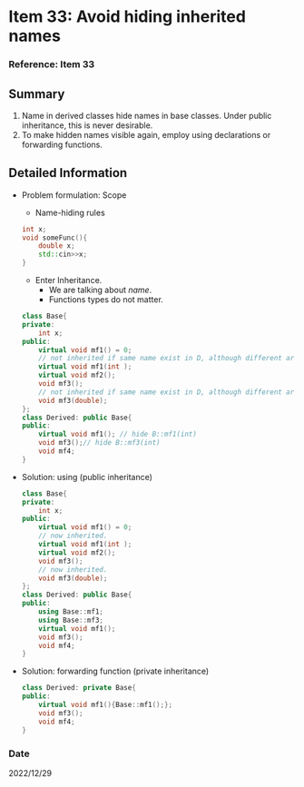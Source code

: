 # Item 33: Avoid hiding inherited names

### Reference: Item 33

## Summary
1. Name in derived classes hide names in base classes. Under public inheritance, this is never desirable.
2. To make hidden names visible again, employ using declarations or forwarding functions.
    
## Detailed Information
- Problem formulation: Scope
    - Name-hiding rules
    ~~~c++
    int x;
    void someFunc(){
        double x;
        std::cin>>x;
    }
    ~~~

    - Enter Inheritance.
        - We are talking about *name*. 
        - Functions types do not matter.
    ~~~c++
    class Base{
    private:
        int x;
    public:
        virtual void mf1() = 0; 
        // not inherited if same name exist in D, although different args.
        virtual void mf1(int ); 
        virtual void mf2();
        void mf3();
        // not inherited if same name exist in D, although different args.
        void mf3(double);
    };
    class Derived: public Base{
    public:
        virtual void mf1(); // hide B::mf1(int)
        void mf3();// hide B::mf3(int)
        void mf4;
    }
    ~~~
- Solution: using (public inheritance)
    ~~~c++
    class Base{
    private:
        int x;
    public:
        virtual void mf1() = 0; 
        // now inherited.
        virtual void mf1(int ); 
        virtual void mf2();
        void mf3();
        // now inherited.
        void mf3(double);
    };
    class Derived: public Base{
    public:
        using Base::mf1;
        using Base::mf3;
        virtual void mf1(); 
        void mf3();
        void mf4;
    }
    ~~~
- Solution: forwarding function (private inheritance)
    ~~~c++
    class Derived: private Base{
    public:
        virtual void mf1(){Base::mf1();}; 
        void mf3();
        void mf4;
    }
    ~~~

### Date
2022/12/29